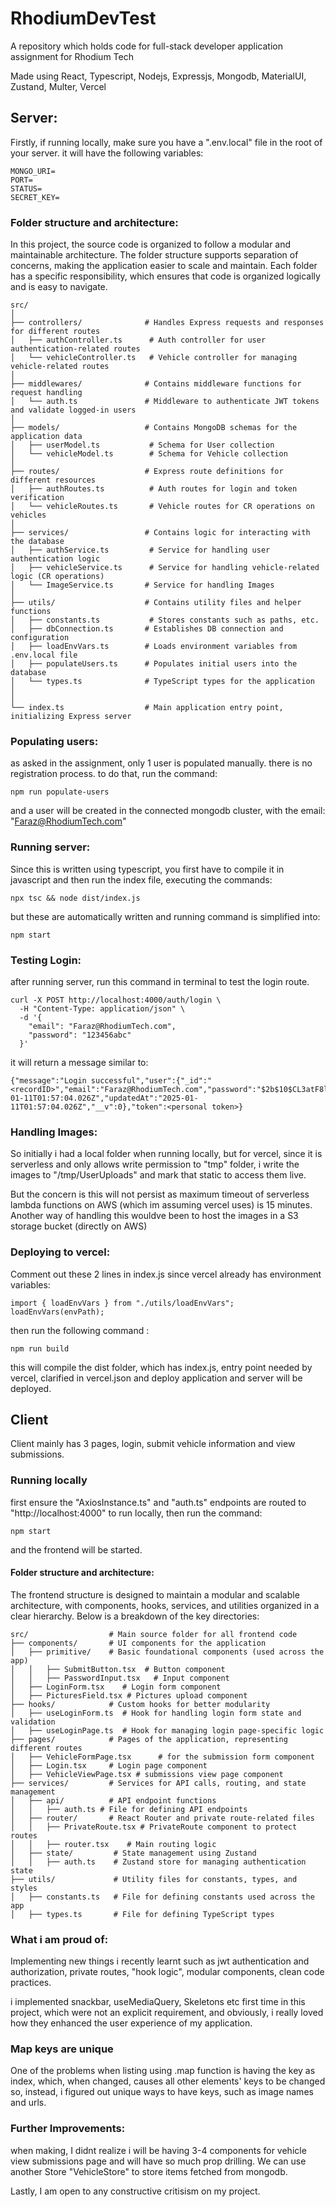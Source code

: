 # RhodiumDevTest

A repository which holds code for full-stack developer application assignment for Rhodium Tech

Made using React, Typescript, Nodejs, Expressjs, Mongodb, MaterialUI, Zustand, Multer, Vercel

## Server:

Firstly, if running locally, make sure you have a ".env.local" file in the root of your server. it will have the following variables:

```
MONGO_URI=
PORT=
STATUS=
SECRET_KEY=
```

### Folder structure and architecture:

In this project, the source code is organized to follow a modular and maintainable architecture. The folder structure supports separation of concerns, making the application easier to scale and maintain. Each folder has a specific responsibility, which ensures that code is organized logically and is easy to navigate.

```
src/
│
├── controllers/              # Handles Express requests and responses for different routes
│   ├── authController.ts      # Auth controller for user authentication-related routes
│   └── vehicleController.ts   # Vehicle controller for managing vehicle-related routes
│
├── middlewares/              # Contains middleware functions for request handling
│   └── auth.ts               # Middleware to authenticate JWT tokens and validate logged-in users
│
├── models/                   # Contains MongoDB schemas for the application data
│   ├── userModel.ts           # Schema for User collection
│   └── vehicleModel.ts        # Schema for Vehicle collection
│
├── routes/                   # Express route definitions for different resources
│   ├── authRoutes.ts          # Auth routes for login and token verification
│   └── vehicleRoutes.ts       # Vehicle routes for CR operations on vehicles
│
├── services/                 # Contains logic for interacting with the database
│   ├── authService.ts         # Service for handling user authentication logic
│   ├── vehicleService.ts      # Service for handling vehicle-related
logic (CR operations)
│   └── ImageService.ts       # Service for handling Images
│
├── utils/                    # Contains utility files and helper functions
│   ├── constants.ts           # Stores constants such as paths, etc.
│   ├── dbConnection.ts       # Establishes DB connection and configuration
│   ├── loadEnvVars.ts        # Loads environment variables from .env.local file
│   ├── populateUsers.ts      # Populates initial users into the database
│   └── types.ts              # TypeScript types for the application
│
│
└── index.ts                  # Main application entry point, initializing Express server
```

### Populating users:

as asked in the assignment, only 1 user is populated manually. there is no registration process. to do that, run the command:

```
npm run populate-users
```

and a user will be created in the connected mongodb cluster, with the email: "Faraz@RhodiumTech.com"

### Running server:

Since this is written using typescript, you first have to compile it in javascript and then run the index file, executing the commands:

```
npx tsc && node dist/index.js
```

but these are automatically written and running command is simplified into:

```
npm start
```

### Testing Login:

after running server, run this command in terminal to test the login route.

```
curl -X POST http://localhost:4000/auth/login \
  -H "Content-Type: application/json" \
  -d '{
    "email": "Faraz@RhodiumTech.com",
    "password": "123456abc"
  }'
```

it will return a message similar to:

```
{"message":"Login successful","user":{"_id":"<recordID>","email":"Faraz@RhodiumTech.com","password":"$2b$10$CL3atF8lfo78FWeonaMI0umhCjBXluT5boSkaENW1l.WqAnBVSNta","createdAt":"2025-01-11T01:57:04.026Z","updatedAt":"2025-01-11T01:57:04.026Z","__v":0},"token":<personal token>}
```

### Handling Images:

So initially i had a local folder when running locally, but for vercel, since it is serverless and only allows write permission to "tmp" folder, i write the images to "/tmp/UserUploads" and mark that static to access them live.

But the concern is this will not persist as maximum timeout of serverless lambda functions on AWS (which im assuming vercel uses) is 15 minutes. Another way of handling this wouldve been to host the images in a S3 storage bucket (directly on AWS)

### Deploying to vercel:

Comment out these 2 lines in index.js since vercel already has environment variables:

```
import { loadEnvVars } from "./utils/loadEnvVars";
loadEnvVars(envPath);
```

then run the following command :

```
npm run build
```

this will compile the dist folder, which has index.js, entry point needed by vercel, clarified in vercel.json and deploy application and server will be deployed.

## Client

Client mainly has 3 pages, login, submit vehicle information and view submissions.

### Running locally

first ensure the "AxiosInstance.ts" and "auth.ts" endpoints are routed to "http://localhost:4000" to run locally, then run the command:

```
npm start
```

and the frontend will be started.

#### Folder structure and architecture:

The frontend structure is designed to maintain a modular and scalable architecture, with components, hooks, services, and utilities organized in a clear hierarchy. Below is a breakdown of the key directories:

```
src/                  # Main source folder for all frontend code
├── components/       # UI components for the application
│   ├── primitive/    # Basic foundational components (used across the app)
│   │   ├── SubmitButton.tsx  # Button component
│   │   ├── PasswordInput.tsx   # Input component
│   ├── LoginForm.tsx    # Login form component
│   ├── PicturesField.tsx # Pictures upload component
├── hooks/            # Custom hooks for better modularity
│   ├── useLoginForm.ts  # Hook for handling login form state and validation
│   ├── useLoginPage.ts  # Hook for managing login page-specific logic
├── pages/            # Pages of the application, representing different routes
│   ├── VehicleFormPage.tsx      # for the submission form component
│   ├── Login.tsx     # Login page component
│   ├── VehicleViewPage.tsx # submissions view page component
├── services/         # Services for API calls, routing, and state management
│   ├── api/          # API endpoint functions
│   │   ├── auth.ts # File for defining API endpoints
│   ├── router/       # React Router and private route-related files
│   │   ├── PrivateRoute.tsx # PrivateRoute component to protect routes
│   │   ├── router.tsx    # Main routing logic
│   ├── state/         # State management using Zustand
│   │   ├── auth.ts    # Zustand store for managing authentication state
├── utils/             # Utility files for constants, types, and styles
│   ├── constants.ts   # File for defining constants used across the app
│   ├── types.ts       # File for defining TypeScript types
```

### What i am proud of:

Implementing new things i recently learnt such as jwt authentication and authorization, private routes, "hook logic", modular components, clean code practices.

i implemented snackbar, useMediaQuery, Skeletons etc first time in this project, which were not an explicit requirement, and obviously, i really loved how they enhanced the user experience of my application.

### Map keys are unique

One of the problems when listing using .map function is having the key as index, which, when changed, causes all other elements' keys to be changed so, instead, i figured out unique ways to have keys, such as image names and urls.

### Further Improvements:

when making, I didnt realize i will be having 3-4 components for vehicle view submissions page and will have so much prop drilling. We can use another Store "VehicleStore" to store items fetched from mongodb.


Lastly, I am open to any constructive critisism on my project.